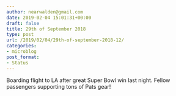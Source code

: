 ```yaml
---
author: nearwalden@gmail.com
date: 2019-02-04 15:01:31+00:00
draft: false
title: 29th of September 2018
type: post
url: /2019/02/04/29th-of-september-2018-12/
categories:
- microblog
post_format:
- Status
---
```


Boarding flight to LA after great Super Bowl win last night.   Fellow passengers supporting tons of Pats gear!



